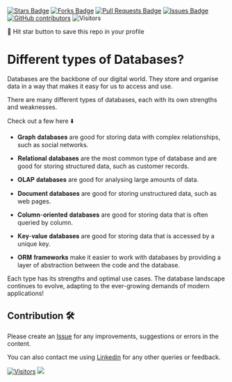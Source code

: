 <a href="https://github.com/drshahizan/HPDP/stargazers"><img src="https://img.shields.io/github/stars/drshahizan/HPDP" alt="Stars Badge"/></a>
<a href="https://github.com/drshahizan/HPDP/network/members"><img src="https://img.shields.io/github/forks/drshahizan/HPDP" alt="Forks Badge"/></a>
<a href="https://github.com/drshahizan/HPDP/pulls"><img src="https://img.shields.io/github/issues-pr/drshahizan/HPDP" alt="Pull Requests Badge"/></a>
<a href="https://github.com/drshahizan/HPDP/issues"><img src="https://img.shields.io/github/issues/drshahizan/HPDP" alt="Issues Badge"/></a>
<a href="https://github.com/drshahizan/HPDP/graphs/contributors"><img alt="GitHub contributors" src="https://img.shields.io/github/contributors/drshahizan/Python_Tutorial?color=2b9348"></a>
![Visitors](https://api.visitorbadge.io/api/visitors?path=https%3A%2F%2Fgithub.com%2Fdrshahizan%2FHPDP&labelColor=%23d9e3f0&countColor=%23697689&style=flat)

🌟 Hit star button to save this repo in your profile


# Different types of Databases?

Databases are the backbone of our digital world. They store and organise data in a way that makes it easy for us to access and use.

There are many different types of databases, each with its own strengths and weaknesses.

Check out a few here ⬇️

- 𝐆𝐫𝐚𝐩𝐡 𝐝𝐚𝐭𝐚𝐛𝐚𝐬𝐞𝐬 are good for storing data with complex relationships, such as social networks.

- 𝐑𝐞𝐥𝐚𝐭𝐢𝐨𝐧𝐚𝐥 𝐝𝐚𝐭𝐚𝐛𝐚𝐬𝐞𝐬 are the most common type of database and are good for storing structured data, such as customer records.

- 𝐎𝐋𝐀𝐏 𝐝𝐚𝐭𝐚𝐛𝐚𝐬𝐞𝐬 are good for analysing large amounts of data.

- 𝐃𝐨𝐜𝐮𝐦𝐞𝐧𝐭 𝐝𝐚𝐭𝐚𝐛𝐚𝐬𝐞𝐬 are good for storing unstructured data, such as web pages.

- 𝐂𝐨𝐥𝐮𝐦𝐧-𝐨𝐫𝐢𝐞𝐧𝐭𝐞𝐝 𝐝𝐚𝐭𝐚𝐛𝐚𝐬𝐞𝐬 are good for storing data that is often queried by column.

- 𝐊𝐞𝐲-𝐯𝐚𝐥𝐮𝐞 𝐝𝐚𝐭𝐚𝐛𝐚𝐬𝐞𝐬 are good for storing data that is accessed by a unique key.

- 𝐎𝐑𝐌 𝐟𝐫𝐚𝐦𝐞𝐰𝐨𝐫𝐤𝐬 make it easier to work with databases by providing a layer of abstraction between the code and the database.

Each type has its strengths and optimal use cases. The database landscape continues to evolve, adapting to the ever-growing demands of modern applications!

## Contribution 🛠️
Please create an [Issue](https://github.com/drshahizan/BDM/issues) for any improvements, suggestions or errors in the content.

You can also contact me using [Linkedin](https://www.linkedin.com/in/drshahizan/) for any other queries or feedback.

[![Visitors](https://api.visitorbadge.io/api/visitors?path=https%3A%2F%2Fgithub.com%2Fdrshahizan&labelColor=%23697689&countColor=%23555555&style=plastic)](https://visitorbadge.io/status?path=https%3A%2F%2Fgithub.com%2Fdrshahizan)
![](https://hit.yhype.me/github/profile?user_id=81284918)

